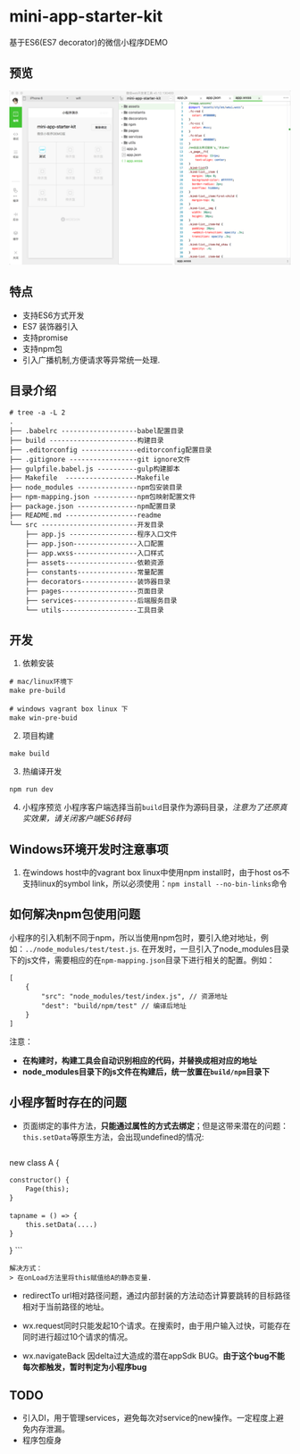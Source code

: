 # mini-app-starter-kit
基于ES6(ES7 decorator)的微信小程序DEMO

## 预览
![](preview.png)

## 特点
- 支持ES6方式开发
- ES7 装饰器引入
- 支持promise
- 支持npm包
- 引入广播机制,方便请求等异常统一处理.

## 目录介绍
```
# tree -a -L 2
.
├── .babelrc -------------------babel配置目录
├── build ----------------------构建目录
├── .editorconfig --------------editorconfig配置目录
├── .gitignore -----------------git ignore文件
├── gulpfile.babel.js ----------gulp构建脚本
├── Makefile  ------------------Makefile
├── node_modules ---------------npm包安装目录
├── npm-mapping.json -----------npm包映射配置文件
├── package.json ---------------npm配置目录
├── README.md ------------------readme
└── src ------------------------开发目录
    ├── app.js -----------------程序入口文件
    ├── app.json----------------入口配置
    ├── app.wxss----------------入口样式
    ├── assets------------------依赖资源
    ├── constants---------------常量配置
    ├── decorators--------------装饰器目录
    ├── pages-------------------页面目录
    ├── services----------------后端服务目录
    └── utils-------------------工具目录
```

## 开发
1. 依赖安装
```
# mac/linux环境下
make pre-build

# windows vagrant box linux 下
make win-pre-buid
```

2. 项目构建
```
make build
```

3. 热编译开发
```
npm run dev
```

4. 小程序预览
小程序客户端选择当前`build`目录作为源码目录，*注意为了还原真实效果，请关闭客户端ES6转码*

## Windows环境开发时注意事项
1. 在windows host中的vagrant box linux中使用npm install时，由于host os不支持linux的symbol link，所以必须使用：`npm install --no-bin-links`命令

## 如何解决npm包使用问题
小程序的引入机制不同于npm，所以当使用npm包时，要引入绝对地址，例如：`../node_modules/test/test.js`.
在开发时，一旦引入了node_modules目录下的js文件，需要相应的在`npm-mapping.json`目录下进行相关的配置。例如：
```
[
    {
        "src": "node_modules/test/index.js", // 资源地址
        "dest": "build/npm/test" // 编译后地址
    }
]
```

注意：

- **在构建时，构建工具会自动识别相应的代码，并替换成相对应的地址**
- **node_modules目录下的js文件在构建后，统一放置在`build/npm`目录下**

## 小程序暂时存在的问题
- 页面绑定的事件方法，**只能通过属性的方式去绑定**；但是这带来潜在的问题：`this.setData`等原生方法，会出现undefined的情况:
    ```javascript
new class A {

    constructor() {
        Page(this);
    }

    tapname = () => {
        this.setData(....)
    }
}
    ```

    解决方式：
    > 在onLoad方法里将this赋值给A的静态变量.

- redirectTo url相对路径问题，通过内部封装的方法动态计算要跳转的目标路径相对于当前路径的地址。

- wx.request同时只能发起10个请求。在搜索时，由于用户输入过快，可能存在同时进行超过10个请求的情况。

- wx.navigateBack 因delta过大造成的潜在appSdk BUG。**由于这个bug不能每次都触发，暂时判定为小程序bug**

## TODO
* 引入DI，用于管理services，避免每次对service的new操作。一定程度上避免内存泄漏。
* 程序包瘦身
